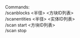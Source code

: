 Commands:  
/scanblocks <半径> <方块ID列表>  
/scanentities <半径> <实体ID列表>  
/scan start <radius> <方块ID列表>  
/scan stop
